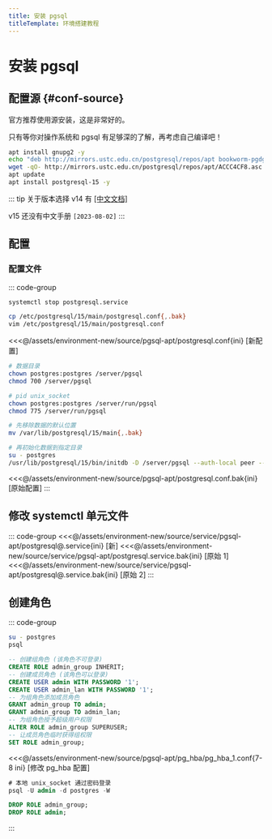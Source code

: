 ```yaml
---
title: 安装 pgsql
titleTemplate: 环境搭建教程
---
```


# 安装 pgsql

## 配置源 {#conf-source}

官方推荐使用源安装，这是非常好的。

只有等你对操作系统和 pgsql 有足够深的了解，再考虑自己编译吧！

```bash
apt install gnupg2 -y
echo "deb http://mirrors.ustc.edu.cn/postgresql/repos/apt bookworm-pgdg main" > /etc/apt/sources.list.d/pgdg.list
wget -qO- http://mirrors.ustc.edu.cn/postgresql/repos/apt/ACCC4CF8.asc | tee /etc/apt/trusted.gpg.d/postgresql.asc
apt update
apt install postgresql-15 -y
```

::: tip 关于版本选择
v14 有 [[中文文档]](http://www.postgres.cn/docs/14/index.html)

v15 还没有中文手册 `[2023-08-02]`
:::

## 配置

###

### 配置文件

::: code-group

```bash [停止服务]
systemctl stop postgresql.service
```

```bash [操作]
cp /etc/postgresql/15/main/postgresql.conf{,.bak}
vim /etc/postgresql/15/main/postgresql.conf
```

<<<@/assets/environment-new/source/pgsql-apt/postgresql.conf{ini} [新配置]

```bash [权限]
# 数据目录
chown postgres:postgres /server/pgsql
chmod 700 /server/pgsql

# pid unix_socket
chown postgres:postgres /server/run/pgsql
chmod 775 /server/run/pgsql
```

```bash [初始化数据]
# 先移除数据的默认位置
mv /var/lib/postgresql/15/main{,.bak}

# 再初始化数据到指定目录
su - postgres
/usr/lib/postgresql/15/bin/initdb -D /server/pgsql --auth-local peer --auth-host scram-sha-256 --no-instructions
```

<<<@/assets/environment-new/source/pgsql-apt/postgresql.conf.bak{ini} [原始配置]
:::

## 修改 systemctl 单元文件

::: code-group
<<<@/assets/environment-new/source/service/pgsql-apt/postgresql@.service{ini} [新]
<<<@/assets/environment-new/source/service/pgsql-apt/postgresql.service.bak{ini} [原始 1]
<<<@/assets/environment-new/source/service/pgsql-apt/postgresql@.service.bak{ini} [原始 2]
:::

## 创建角色

::: code-group

```bash [psql登录]
su - postgres
psql
```

```sql [创建角色]
-- 创建组角色 (该角色不可登录)
CREATE ROLE admin_group INHERIT;
-- 创建成员角色 (该角色可以登录)
CREATE USER admin WITH PASSWORD '1';
CREATE USER admin_lan WITH PASSWORD '1';
-- 为组角色添加成员角色
GRANT admin_group TO admin;
GRANT admin_group TO admin_lan;
-- 为组角色授予超级用户权限
ALTER ROLE admin_group SUPERUSER;
-- 让成员角色临时获得组权限
SET ROLE admin_group;
```

<<<@/assets/environment-new/source/pgsql-apt/pg_hba/pg_hba_1.conf{7-8 ini} [修改 pg_hba 配置]

```sql [登录]
# 本地 unix_socket 通过密码登录
psql -U admin -d postgres -W
```

```sql [删除角色]
DROP ROLE admin_group;
DROP ROLE admin;
```

:::
